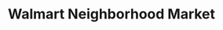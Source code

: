 ---
title: "Walmart Neighborhood Market"
url: /archdale/walmart-neighborhood-market/
shop: Supermarkt
---